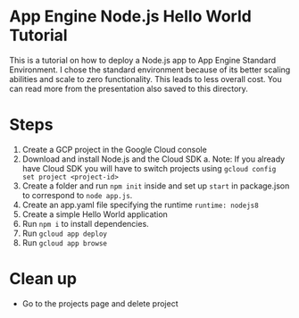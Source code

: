 # App Engine Node.js Hello World Tutorial
This is a tutorial on how to deploy a Node.js app to App Engine Standard Environment. I chose the standard environment because of its better scaling abilities and scale to zero functionality. This leads to less overall cost. You can read more from the presentation also saved to this directory.

# Steps
1. Create a GCP project in the Google Cloud console
2. Download and install Node.js and the Cloud SDK
    a. Note: If you already have Cloud SDK you will have to switch projects using `gcloud config set project <project-id>`
3. Create a folder and run `npm init` inside and set up `start` in package.json to correspond to `node app.js`. 
4. Create an app.yaml file specifying the runtime `runtime: nodejs8`
5. Create a simple Hello World application
6. Run `npm i` to install dependencies.
7. Run `gcloud app deploy`
8. Run `gcloud app browse`

# Clean up
* Go to the projects page and delete project
